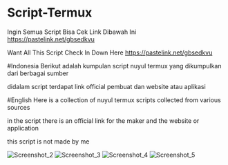 # Script-Termux


Ingin Semua Script Bisa Cek Link Dibawah Ini
https://pastelink.net/gbsedkvu


Want All This Script Check In Down Here
https://pastelink.net/gbsedkvu



#Indonesia
Berikut adalah kumpulan script nuyul termux yang dikumpulkan dari berbagai sumber 

didalam script terdapat link official pembuat dan website atau aplikasi


#English
Here is a collection of nuyul termux scripts collected from various sources

in the script there is an official link for the maker and the website or application

this script is not made by me

![Screenshot_2](https://user-images.githubusercontent.com/71582475/135718752-01c067bb-9885-48a8-af69-4b8e161ff867.png)
![Screenshot_3](https://user-images.githubusercontent.com/71582475/135718760-545e4dbe-a87e-4762-acd8-ecbd5721cd99.png)
![Screenshot_4](https://user-images.githubusercontent.com/71582475/135718763-cb1f8638-0360-42f7-bebd-45adfd8dcca8.png)
![Screenshot_5](https://user-images.githubusercontent.com/71582475/135718767-ae5ab321-d11d-47af-af70-d5454df08622.png)
